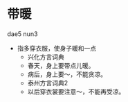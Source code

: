 # 带暖
dae5 nun3
+ 指多穿衣服，使身子暖和一点
  * 兴化方言词典
  - 春天，身上要带点儿暖。
  - 病后，身上要～，不能贪凉。
  * 泰州方言词典2
  - 以后穿衣裳要注意～，不能再受凉。
